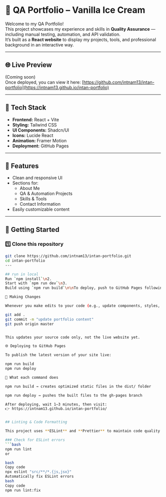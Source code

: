 # 🧪 QA Portfolio – Vanilla Ice Cream

Welcome to my QA Portfolio!  
This project showcases my experience and skills in **Quality Assurance** — including manual testing, automation, and API validation.  
It’s built as a **React website** to display my projects, tools, and professional background in an interactive way.

---

## 🌐 Live Preview
(Coming soon)  
Once deployed, you can view it here: [https://github.com/intnam13/intan-portfolio](https://intnam13.github.io/intan-portfolio)

---

## 🧰 Tech Stack
- **Frontend:** React + Vite  
- **Styling:** Tailwind CSS  
- **UI Components:** Shadcn/UI  
- **Icons:** Lucide React  
- **Animation:** Framer Motion  
- **Deployment:** GitHub Pages

---

## 🧱 Features
- Clean and responsive UI  
- Sections for:
  - About Me  
  - QA & Automation Projects  
  - Skills & Tools  
  - Contact Information  
- Easily customizable content

---

## 🚀 Getting Started

### 1️⃣ Clone this repository
```bash
git clone https://github.com/intnam13/intan-portfolio.git
cd intan-portfolio
--- 

## run in local
Run `npm install`\n2. 
Start with `npm run dev`\n3. 
Build using `npm run build`\n\nTo deploy, push to GitHub Pages following README instructions.

🧱 Making Changes

Whenever you make edits to your code (e.g., update components, styles, or content):

git add .
git commit -m "update portfolio content"
git push origin master


This updates your source code only, not the live website yet.

🌐 Deploying to GitHub Pages

To publish the latest version of your site live:

npm run build
npm run deploy

🧩 What each command does

npm run build → creates optimized static files in the dist/ folder

npm run deploy → pushes the built files to the gh-pages branch

After deploying, wait 1–3 minutes, then visit:
👉 https://intnam13.github.io/intan-portfolio/


## Linting & Code Formatting

This project uses **ESLint** and **Prettier** to maintain code quality and consistent formatting.

### Check for ESLint errors
```bash
npm run lint
or

bash
Copy code
npx eslint "src/**/*.{js,jsx}"
Automatically fix ESLint errors
bash
Copy code
npm run lint:fix